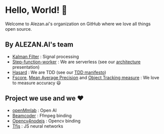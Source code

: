 # Hello, World! :wave:

Welcome to Alezan.ai's organization on GitHub where we love all things open source.

## By ALEZAN.AI's team

* [Kalman Filter](https://github.com/piercus/kalman-filter) : Signal processing
* [Step-function-worker](https://github.com/piercus/step-function-worker) : We are serverless (see our [architecture](https://www.youtube.com/watch?v=lTSZT10JMQA) presentation)
* [Hasard](https://github.com/piercus/hasard) : We are TDD (see our [TDD manifesto](https://alezan.ai/manifest/tdd))
* [Fscore](https://github.com/piercus/fscore), [Mean Average Precision](https://github.com/piercus/mean-average-precision) and [Object Tracking measure](https://www.npmjs.com/package/object-tracking-measure) : We love to measure accuracy :smiley: 

## Project we use and we :heart:

* [openMmlab](https://github.com/open-mmlab) : Open AI
* [Beamcoder](https://github.com/Streampunk/beamcoder) : Ffmpeg binding
* [Opencv4nodejs](https://github.com/justadudewhohacks/opencv4nodejs) : Opencv binding
* [Tfjs](https://github.com/tensorflow/tfjs) : JS neural networks
